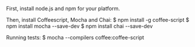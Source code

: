 First, install node.js and npm for your platform.

Then, install Coffeescript, Mocha and Chai:
$ npm install -g coffee-script
$ npm install mocha --save-dev
$ npm install chai --save-dev

Running tests:
$ mocha --compilers coffee:coffee-script
